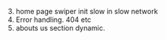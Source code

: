 3. home page swiper init slow in slow network
1. Error handling. 404 etc
1. abouts us section dynamic.
